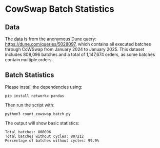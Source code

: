 # CowSwap Batch Statistics


## Data

The [data](./cowswap_batch.csv.zip) is from the anonymous Dune query: https://dune.com/queries/5028097, which contains all executed batches through CoWSwap from January 2024 to January 2025. This dataset includes 808,096 batches and a total of 1,147,674 orders, as some batches contain multiple orders.

## Batch Statistics

Please install the dependencies using:

```shell
pip install networkx pandas
```

Then run the script with:
```shell
python3 count_cowswap_batch.py
```

The output will show basic statistics:

```shell
Total batches: 808096
Total batches without cycles: 807212
Percentage of batches without cycles: 99.9%
```
